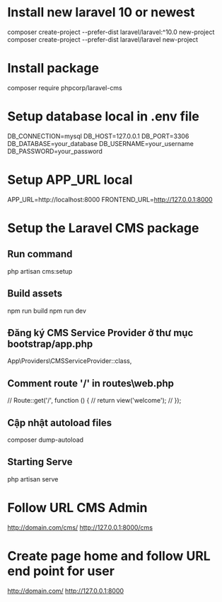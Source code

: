 # Install new laravel 10 or newest
composer create-project --prefer-dist laravel/laravel:^10.0 new-project
composer create-project --prefer-dist laravel/laravel new-project

# Install package
composer require phpcorp/laravel-cms

# Setup database local in .env file
DB_CONNECTION=mysql
DB_HOST=127.0.0.1
DB_PORT=3306
DB_DATABASE=your_database
DB_USERNAME=your_username
DB_PASSWORD=your_password

# Setup APP_URL local
APP_URL=http://localhost:8000
FRONTEND_URL=http://127.0.0.1:8000

# Setup the Laravel CMS package
## Run command
php artisan cms:setup
## Build assets
npm run build
npm run dev
## Đăng ký CMS Service Provider ở thư mục bootstrap/app.php
App\Providers\CMSServiceProvider::class,
## Comment route '/' in routes\web.php
// Route::get('/', function () {
//     return view('welcome');
// });
## Cập nhật autoload files
composer dump-autoload

## Starting Serve
php artisan serve

# Follow URL CMS Admin
http://domain.com/cms/
http://127.0.0.1:8000/cms

# Create page home and follow URL end point for user
http://domain.com/
http://127.0.0.1:8000
